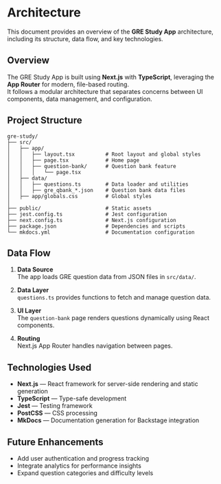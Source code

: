 # Architecture

This document provides an overview of the **GRE Study App** architecture, including its structure, data flow, and key technologies.

## Overview

The GRE Study App is built using **Next.js** with **TypeScript**, leveraging the **App Router** for modern, file-based routing.  
It follows a modular architecture that separates concerns between UI components, data management, and configuration.

## Project Structure

```
gre-study/
├── src/
│   ├── app/
│   │   ├── layout.tsx          # Root layout and global styles
│   │   ├── page.tsx            # Home page
│   │   ├── question-bank/      # Question bank feature
│   │   │   └── page.tsx
│   ├── data/
│   │   ├── questions.ts        # Data loader and utilities
│   │   ├── gre_qbank_*.json    # Question bank data files
│   ├── app/globals.css         # Global styles
│
├── public/                     # Static assets
├── jest.config.ts              # Jest configuration
├── next.config.ts              # Next.js configuration
├── package.json                # Dependencies and scripts
└── mkdocs.yml                  # Documentation configuration
```

## Data Flow

1. **Data Source**  
   The app loads GRE question data from JSON files in `src/data/`.

2. **Data Layer**  
   `questions.ts` provides functions to fetch and manage question data.

3. **UI Layer**  
   The `question-bank` page renders questions dynamically using React components.

4. **Routing**  
   Next.js App Router handles navigation between pages.

## Technologies Used

- **Next.js** — React framework for server-side rendering and static generation  
- **TypeScript** — Type-safe development  
- **Jest** — Testing framework  
- **PostCSS** — CSS processing  
- **MkDocs** — Documentation generation for Backstage integration

## Future Enhancements

- Add user authentication and progress tracking  
- Integrate analytics for performance insights  
- Expand question categories and difficulty levels
